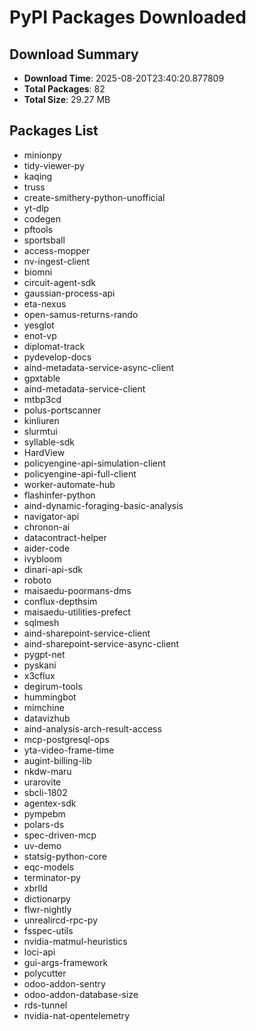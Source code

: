# PyPI Packages Downloaded

## Download Summary
- **Download Time**: 2025-08-20T23:40:20.877809
- **Total Packages**: 82
- **Total Size**: 29.27 MB

## Packages List
- minionpy
- tidy-viewer-py
- kaqing
- truss
- create-smithery-python-unofficial
- yt-dlp
- codegen
- pftools
- sportsball
- access-mopper
- nv-ingest-client
- biomni
- circuit-agent-sdk
- gaussian-process-api
- eta-nexus
- open-samus-returns-rando
- yesglot
- enot-vp
- diplomat-track
- pydevelop-docs
- aind-metadata-service-async-client
- gpxtable
- aind-metadata-service-client
- mtbp3cd
- polus-portscanner
- kinliuren
- slurmtui
- syllable-sdk
- HardView
- policyengine-api-simulation-client
- policyengine-api-full-client
- worker-automate-hub
- flashinfer-python
- aind-dynamic-foraging-basic-analysis
- navigator-api
- chronon-ai
- datacontract-helper
- aider-code
- ivybloom
- dinari-api-sdk
- roboto
- maisaedu-poormans-dms
- conflux-depthsim
- maisaedu-utilities-prefect
- sqlmesh
- aind-sharepoint-service-client
- aind-sharepoint-service-async-client
- pygpt-net
- pyskani
- x3cflux
- degirum-tools
- hummingbot
- mimchine
- datavizhub
- aind-analysis-arch-result-access
- mcp-postgresql-ops
- yta-video-frame-time
- augint-billing-lib
- nkdw-maru
- urarovite
- sbcli-1802
- agentex-sdk
- pympebm
- polars-ds
- spec-driven-mcp
- uv-demo
- statsig-python-core
- eqc-models
- terminator-py
- xbrlld
- dictionarpy
- flwr-nightly
- unrealircd-rpc-py
- fsspec-utils
- nvidia-matmul-heuristics
- loci-api
- gui-args-framework
- polycutter
- odoo-addon-sentry
- odoo-addon-database-size
- rds-tunnel
- nvidia-nat-opentelemetry
